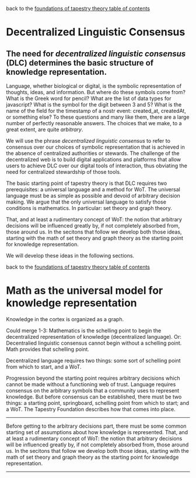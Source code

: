 back to the [foundations of tapestry theory table of contents](https://github.com/wds4/tribal-tapestry/blob/main/essays/bookJustification/hypotheses/tapestryFoundation.md)

Decentralized Linguistic Consensus
=====

The need for *decentralized linguistic consensus* (DLC) determines the basic structure of knowledge representation.
-----

Language, whether biological or digital, is the symbolic representation of thoughts, ideas, and information. But where do these symbols come from? What is the Greek word for pencil? What are the list of data types for javascript? What is the symbol for the digit between 3 and 5? What is the name of the field for the timestamp of a nostr event: created_at, createdAt, or something else? To these questions and many like them, there are a large number of perfectly reasonable answers. The choices that we make, to a great extent, are quite *arbitrary*. 

We will use the phrase *decentralized linguistic consensus* to refer to consensus over our choices of symbolic representation that is achieved in the absence of centralized authorities or stewards. The challenge of the decentralized web is to build digital applications and platforms that allow users to achieve DLC over our digital tools of interaction, thus obviating the need for centralized stewardship of those tools.

The basic starting point of tapestry theory is that DLC requires two prerequisites: a universal language and a method for WoT. The universal language must be as simple as possible and devoid of arbitrary decision making. We argue that the only universal language to satisfy those conditions is mathematics. In particular: set theory and graph theory. 

That, and at least a rudimentary concept of WoT: the notion that arbitrary decisions will be influenced greatly by, if not completely absorbed from, those around us. In the secitons that follow we develop both those ideas, starting with the math of set theory and graph theory as the starting point for knowledge representation.

We will develop these ideas in the following sections.

back to the [foundations of tapestry theory table of contents](https://github.com/wds4/tribal-tapestry/blob/main/essays/bookJustification/hypotheses/tapestryFoundation.md)

Math as the universal model for knowledge representation
=====


Knowledge in the cortex is organized as a graph.

Could merge 1-3: Mathematics is the schelling point to begin the decentralized representation of knowledge (decentralized language). Or: Decentralied linguistic consensus cannot begin without a schelling point. Math provides that schelling point.

Decentralized language requires two things: some sort of schelling point from which to start, and a WoT.

Progression beyond the starting point requires arbitrary decisions which cannot be made without a functioning web of trust. Language requires consensus on the arbitrary symbols that a community uses to represent knowledge. But before consensus can be established, there must be two things: a starting point, springboard, schelling point from which to start; and a WoT. The Tapestry Foundation describes how that comes into place.

-----




Before getting to the arbitrary decisions part, there must be some common starting set of assumptions about how knowledge is represented. That, and at least a rudimentary concept of WoT: the notion that arbitrary decisions will be influenced greatly by, if not completely absorbed from, those around us. In the secitons that follow we develop both those ideas, starting with the math of set theory and graph theory as the starting point for knowledge representation.

-----




